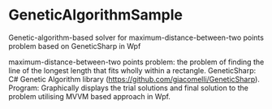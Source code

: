 # GeneticAlgorithmSample
Genetic-algorithm-based solver for maximum-distance-between-two points problem based on GeneticSharp in Wpf

maximum-distance-between-two points problem:
the problem of finding the line of the longest length that fits wholly within a rectangle.
GeneticSharp:
C# Genetic Algorithm library (https://github.com/giacomelli/GeneticSharp).
Program:
Graphically displays the trial solutions and final solution to the problem utilising MVVM based approach in Wpf.
